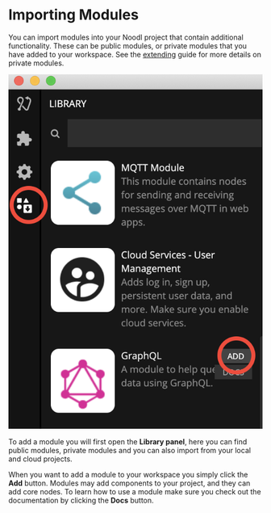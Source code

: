 # Importing Modules
You can import modules into your Noodl project that contain additional functionality. These can be public modules, or private modules that you have added to your workspace. See the [extending](/extending/README) guide for more details on private modules.

![](modules-1.png ':class=img-size-m')

To add a module you will first open the **Library panel**, here you can find public modules, private modules and you can also import from your local and cloud projects.

When you want to add a module to your workspace you simply click the **Add** button. Modules may add components to your project, and they can add core nodes. To learn how to use a module make sure you check out the documentation by clicking the **Docs** button.